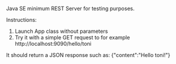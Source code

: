 Java SE minimum REST Server for testing purposes.

Instructions:
1. Launch App class without parameters
2. Try it with a simple GET request to for example http://localhost:9090/hello/toni

It should return a JSON response such as: {"content":"Hello toni!"}